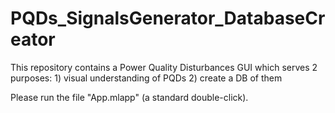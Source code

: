 # PQDs_SignalsGenerator_DatabaseCreator
This repository contains a Power Quality Disturbances GUI which serves 2 purposes: 1) visual understanding of PQDs 2) create a DB of them


Please run the file "App.mlapp" (a standard double-click).

